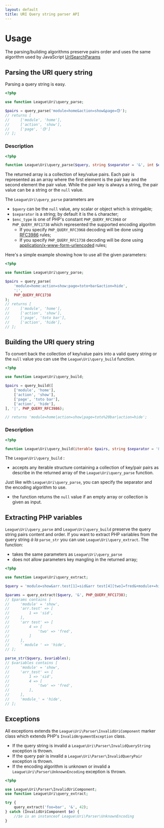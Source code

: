 ```yaml
---
layout: default
title: URI Query string parser API
---
```


Usage
=======

<p class="message-notice">The parsing/building algorithms preserve pairs order and uses the same algorithm used by JavaScript <a href="https://developer.mozilla.org/en-US/docs/Web/API/URLSearchParams/URLSearchParams">UrlSearchParams</a></p>

## Parsing the URI query string

Parsing a query string is easy.

```php
<?php

use function League\Uri\query_parse;

$pairs = query_parse('module=home&action=show&page=😓');
// returns [
//     ['module', 'home'],
//     ['action', 'show'],
//     ['page', '😓']
// ];
```

### Description

```php
<?php

function League\Uri\query_parse($query, string $separator = '&', int $enc_type = PHP_QUERY_RFC3986): array;
```

The returned array is a collection of key/value pairs. Each pair is represented as an array where the first element is the pair key and the second element the pair value. While the pair key is always a string, the pair value can be a string or the `null` value.

The `League\Uri\query_parse` parameters are

- `$query` can be the `null` value, any scalar or object which is stringable;
- `$separator` is a string; by default it is the `&` character;
- `$enc_type` is one of PHP's constant `PHP_QUERY_RFC3968` or `PHP_QUERY_RFC1738` which represented the supported encoding algoritm
    - If you specify `PHP_QUERY_RFC3968` decoding will be done using [RFC3986](https://tools.ietf.org/html/rfc3986#section-3.4) rules;
    - If you specify `PHP_QUERY_RFC1738` decoding will be done using [application/x-www-form-urlencoded](https://url.spec.whatwg.org/#urlencoded-parsing) rules;

Here's a simple example showing how to use all the given parameters:

```php
<?php

use function League\Uri\query_parse;

$pairs = query_parse(
    'module=home:action=show:page=toto+bar&action=hide',
    ':',
    PHP_QUERY_RFC1738
);
// returns [
//     ['module', 'home'],
//     ['action', 'show'],
//     ['page', 'toto bar'],
//     ['action', 'hide'],
// ];
```

## Building the URI query string

To convert back the collection of key/value pairs into a valid query string or the `null` value you can use the `League\Uri\query_build` function.

```php
<?php

use function League\Uri\query_build;

$pairs = query_build([
    ['module', 'home'],
    ['action', 'show'],
    ['page', 'toto bar'],
    ['action', 'hide'],
], '|', PHP_QUERY_RFC3986);

// returns 'module=home|action=show|page=toto%20bar|action=hide';
```

### Description

```php
<?php

function League\Uri\query_build(iterable $pairs, string $separator = '&', int $enc_type = PHP_QUERY_RFC3986): ?string;
```

The `League\Uri\query_build` :

- accepts any iterable structure containing a collection of key/pair pairs as describe in the returned array of the `League\Uri\query_parse` function.

Just like with `League\Uri\query_parse`, you can specify the separator and the encoding algorithm to use.

- the function returns the `null` value if an empty array or collection is given as input.

## Extracting PHP variables

`League\Uri\query_parse` and `League\Uri\query_build` preserve the query string pairs content and order. If you want to extract PHP variables from the query string *à la* `parse_str` you can use `League\Uri\query_extract`. The function:

- takes the same parameters as `League\Uri\query_parse`
- does not allow parameters key mangling in the returned array;

```php
<?php

use function League\Uri\query_extract;

$query = 'module=show&arr.test[1]=sid&arr test[4][two]=fred&+module+=hide';

$params = query_extract($query, '&', PHP_QUERY_RFC1738);
// $params contains [
//     'module' = 'show',
//     'arr.test' => [
//         1 => 'sid',
//     ],
//     'arr test' => [
//         4 => [
//             'two' => 'fred',
//         ]
//     ],
//     ' module ' => 'hide',
// ];

parse_str($query, $variables);
// $variables contains [
//     'module' = 'show',
//     'arr_test' => [
//         1 => 'sid',
//         4 => [
//             'two' => 'fred',
//         ],
//     ],
//     'module_' = 'hide',
// ];
```

## Exceptions

All exceptions extends the `League\Uri\Parser\InvalidUriComponent` marker class which extends PHP's `InvalidArgumentException` class.

- If the query string is invalid a `League\Uri\Parser\InvalidQueryString` exception is thrown.
- If the query pair is invalid a `League\Uri\Parser\InvalidQueryPair` exception is thrown.
- If the encoding algorithm is unknown or invalid a `League\Uri\Parser\UnknownEncoding` exception is thrown.

```php
<?php

use League\Uri\Parser\InvalidUriComponent;
use function League\Uri\query_extract;

try {
    query_extract('foo=bar', '&', 42);
} catch (InvalidUriComponent $e) {
    //$e is an instanceof League\Uri\Parser\UnknownEncoding
}
```